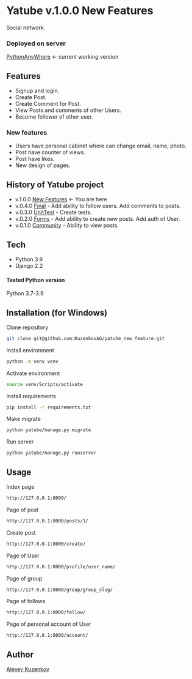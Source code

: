 # Yatube v.1.0.0 New Features
Social network. 

### Deployed on server
[PythonAnyWhere] <- current working version 

## Features
- Signup and login.
- Create Post.
- Create Comment for Post.
- View Posts and comments of other Users.
- Become follower of other user.

### New features
- Users have personal cabinet where can change email, name, photo.
- Post have counter of views.
- Post have likes.
- New design of pages.

## History of Yatube project
- v.1.0.0 [New Features] <- You are here
- v.0.4.0 [Final]  - Add ability to follow users. Add comments to posts.
- v.0.3.0 [UnitTest] - Create tests.
- v.0.2.0 [Forms] - Add ability to create new posts. Add auth of User.
- v.0.1.0 [Community] - Ability to view posts.

## Tech
- Python 3.9
- Django 2.2

#### Tested Python version
Python 3.7-3.9


## Installation (for Windows)
Clone repository
```sh
git clone git@github.com:KuzenkovAG/yatube_new_feature.git
```
Install environment
```sh
python -m venv venv
```
Activate environment
```sh
source venv/Scripts/activate
```
Install requirements
```sh
pip install -r requirements.txt
```
Make migrate
```sh
python yatube/manage.py migrate
```
Run server
```sh
python yatube/manage.py runserver
```

## Usage
Index page
```sh
http://127.0.0.1:8000/
```
Page of post
```sh
http://127.0.0.1:8000/posts/1/
```
Create post
```sh
http://127.0.0.1:8000/create/
```
Page of User
```sh
http://127.0.0.1:8000/profile/user_name/
```
Page of group
```sh
http://127.0.0.1:8000/group/group_slug/
```
Page of follows
```sh
http://127.0.0.1:8000/follow/
```
Page of personal account of User
```sh
http://127.0.0.1:8000/account/
```


## Author
[Alexey Kuzenkov]

   [PythonAnyWhere]: <https://alexey241390.pythonanywhere.com/>

   [Alexey Kuzenkov]: <https://github.com/KuzenkovAG>
   [New Features]: <https://github.com/KuzenkovAG/yatube_new_feature>
   [Final]: <https://github.com/KuzenkovAG/yatube_final>
   [UnitTest]: <https://github.com/KuzenkovAG/yatube_tests>
   [Forms]: <https://github.com/KuzenkovAG/yatube_forms>
   [Community]: <https://github.com/KuzenkovAG/yatube_community>